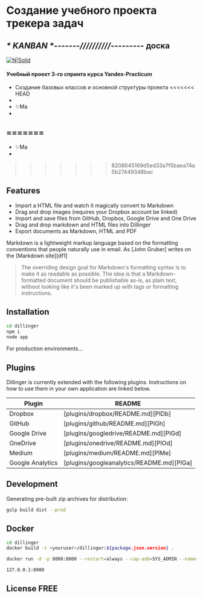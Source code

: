 # Создание учебного проекта трекера задач
## _* KANBAN *-------//////////---------_  доска

[![N|Solid](https://cldup.com/dTxpPi9lDf.thumb.png)](https://nodesource.com/products/nsolid)

#### Учебный проект 3-го спринта курса Yandex-Practicum

- Создание базовых классов и основной структуры проекта
<<<<<<< HEAD
-
- ✨Ma
-
=======
- 
- ✨Ma
- 
>>>>>>> 8208645169d5ed33a7f5baea74a5b27449348bac
## Features

- Import a HTML file and watch it magically convert to Markdown
- Drag and drop images (requires your Dropbox account be linked)
- Import and save files from GitHub, Dropbox, Google Drive and One Drive
- Drag and drop markdown and HTML files into Dillinger
- Export documents as Markdown, HTML and PDF

Markdown is a lightweight markup language based on the formatting conventions
that people naturally use in email.
As [John Gruber] writes on the [Markdown site][df1]

> The overriding design goal for Markdown's
> formatting syntax is to make it as readable
> as possible. The idea is that a
> Markdown-formatted document should be
> publishable as-is, as plain text, without
> looking like it's been marked up with tags
> or formatting instructions.

## Installation


```sh
cd dillinger
npm i
node app
```

For production environments...

## Plugins

Dillinger is currently extended with the following plugins.
Instructions on how to use them in your own application are linked below.

| Plugin | README |
| ------ | ------ |
| Dropbox | [plugins/dropbox/README.md][PlDb] |
| GitHub | [plugins/github/README.md][PlGh] |
| Google Drive | [plugins/googledrive/README.md][PlGd] |
| OneDrive | [plugins/onedrive/README.md][PlOd] |
| Medium | [plugins/medium/README.md][PlMe] |
| Google Analytics | [plugins/googleanalytics/README.md][PlGa] |

## Development

Generating pre-built zip archives for distribution:

```sh
gulp build dist --prod
```

## Docker

```sh
cd dillinger
docker build -t <youruser>/dillinger:${package.json.version} .
```

```sh
docker run -d -p 8000:8080 --restart=always --cap-add=SYS_ADMIN --name=dillinger <youruser>/dillinger:${package.json.version}
```


```sh
127.0.0.1:8000
```

## License FREE


